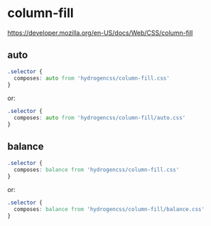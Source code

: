 # column-fill

https://developer.mozilla.org/en-US/docs/Web/CSS/column-fill

## auto
```css
.selector {
  composes: auto from 'hydrogencss/column-fill.css'
}
```

or:
```css
.selector {
  composes: auto from 'hydrogencss/column-fill/auto.css'
}
```

## balance
```css
.selector {
  composes: balance from 'hydrogencss/column-fill.css'
}
```

or:
```css
.selector {
  composes: balance from 'hydrogencss/column-fill/balance.css'
}
```

